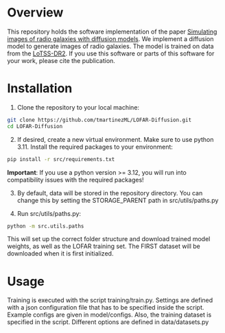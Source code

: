 # Overview
This repository holds the software implementation of the paper [Simulating images of radio galaxies with diffusion models](https://arxiv.org/abs/2410.07794). We implement a diffusion model to generate images of radio galaxies. The model is trained on data from the [LoTSS-DR2](https://lofar-surveys.org/dr2_release.html). If you use this software or parts of this software for your work, please cite the publication.


# Installation

1. Clone the repository to your local machine:
```bash
git clone https://github.com/tmartinezML/LOFAR-Diffusion.git
cd LOFAR-Diffusion
```

2. If desired, create a new virtual environment. Make sure to use python 3.11. Install the required packages to your environment:
```bash
pip install -r src/requirements.txt
```
__Important__: If you use a python version >= 3.12, you will run into compatibility issues with the required packages!

3. By default, data will be stored in the repository directory. You can change this by setting the STORAGE_PARENT path in  src/utils/paths.py

4. Run src/utils/paths.py:
```bash
python -m src.utils.paths
```
This will set up the correct folder structure and download trained model weights, as well as the LOFAR training set. The FIRST dataset will be downloaded when it is first initialized.

# Usage

Training is executed with the script training/train.py. Settings are defined with a json configuration file that has to be specified inside the script. Example configs are given in model/configs. Also, the training dataset is specified in the script. Different options are defined in data/datasets.py
